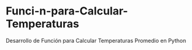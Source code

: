 # Funci-n-para-Calcular-Temperaturas
Desarrollo de Función para Calcular Temperaturas Promedio en Python
